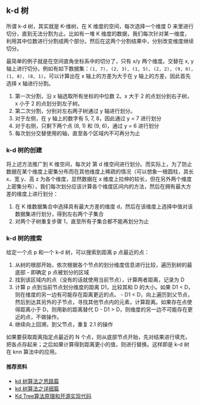 ## k-d 树

所谓 k-d 树，其实就是 K-维树，在 K 维度的空间，每次选择一个维度 D 来里进行切分，直到无法分割为止。比如有一堆 K 维度的数据，我们每次针对某一维度，利用其中位数进行分割成两个部分。然后在这两个分割结果中，分别改变维度继续切分。

最简单的例子就是在空间直角坐标系中的切分了，只有 x/y 两个维度。交替在 x, y 轴上进行切分。例如有如下数据集：`(1, 7), (2, 3), (1, 5), (2, 2), (9, 6), (1, 8), (8, 1)`，可以计算出在 x 轴上的方差为大于在 y 轴上的方差，因此首先选择 x 轴进行分割。

1. 第一次分割，沿 x 轴选取所有坐标的中位数 2。x 大于 2 的点划分到右子树，x 小于 2 的点划分到左子树。
2. 第二次分割，分别对左右两子树通过 y 轴进行划分。
  1. 对于左侧，在 y 轴上的数字有 5, 7, 8，因此通过 y = 7 进行划分
  2. 对于右侧，只剩下两个点 (8, 1) 和 (9, 6)，通过 y = 6 进行划分
3. 每次划分交替使用的轴，直至各个区域内不可再分为止

### k-d 树的创建

将上述方法推广到 K 维空间，每次对 第 d 维空间进行划分。而实际上，为了防止数据在某个维度上密集分布而在其他维度上稀疏的情况（可以想象一根圆柱，其长 x、宽 y、高 z 为各个维度，显然数据在 x 维度上拉伸的较长，但在另外两个维度上密集分布），我们每次划分应该计算各个维度区间内的方法，然后在拥有最大方差的维度上进行划分：

1. 在 K 维数据集合中选择具有最大方差的维度 d，然后在该维度上选择中值对该数据集进行划分，得到左右两个子集合
2. 对两个子树重复步骤 1，直至所有子集合都不能再划分为止

### k-d 树的搜索

给定一个点 p 和一个 k-d 树，可以搜索到距离 p 点最近的点：

1. 从树的根部开始，依次根据各个节点的划分维度信息进行比较，遍历到树的最底部 - 即确定 p 点被划分的区域
2. 找到该区域内的点（没有的话就使用当前节点），计算两者距离，记录为 D
  1. 计算 p 点到当前节点划分维度的距离 D1，比较其和 D 的大小。如果 D1 < D，则在维度的另一边有可能存在距离更近的点。
    - D1 < D，向上遍历到父节点，然后到达其另外的子节点，寻找其他节点内的元素，计算距离。如果存在点使得距离小于 D，则用新的距离替代 D
    - D1 > D，则维度的另一边不可能存在更近的点，不做操作。
  2. 继续向上回溯，到父节点，重复 2.1 的操作


如果要获取距离指定点最近的 N 个点，则从底部节点开始，先对结果进行填充，把各点存起来；之后如果计算得到距离更小的值，则进行替换。这样即是 k-d 树在 knn 算法中的应用。

#### 推荐资料

- [kd 树算法之思路篇](https://www.joinquant.com/post/2627)
- [kd 树算法之详细篇](https://www.joinquant.com/post/2843)
- [Kd Tree算法原理和开源实现代码](https://my.oschina.net/keyven/blog/221792)